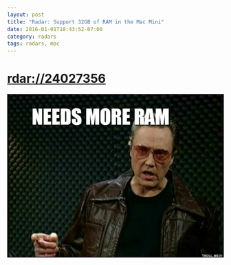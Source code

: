 ```yaml
---
layout: post
title: "Radar: Support 32GB of RAM in the Mac Mini"
date: 2016-01-01T18:43:52-07:00
category: radars
tags: radars, mac
---
```


# [rdar://24027356](http://openradar.me/24027356)

![Christopher Walken more cowbell SNL skit](/images/meme-more-ram.png "Needs more RAM")

